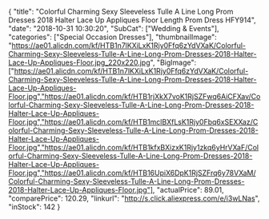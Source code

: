 {
	"title": "Colorful Charming Sexy Sleeveless Tulle A Line Long Prom Dresses 2018 Halter Lace Up Appliques Floor Length Prom Dress HFY914",
	"date": "2018-10-31 10:30:20",
	"SubCat": ["Wedding & Events"],
	"categories": ["Special Occasion Dresses"],
	"thumbnailImage": "https://ae01.alicdn.com/kf/HTB1n7lKXiLxK1Rjy0Ffq6zYdVXaK/Colorful-Charming-Sexy-Sleeveless-Tulle-A-Line-Long-Prom-Dresses-2018-Halter-Lace-Up-Appliques-Floor.jpg_220x220.jpg",
	"BigImage": ["https://ae01.alicdn.com/kf/HTB1n7lKXiLxK1Rjy0Ffq6zYdVXaK/Colorful-Charming-Sexy-Sleeveless-Tulle-A-Line-Long-Prom-Dresses-2018-Halter-Lace-Up-Appliques-Floor.jpg","https://ae01.alicdn.com/kf/HTB1rjXkX7voK1RjSZFwq6AiCFXav/Colorful-Charming-Sexy-Sleeveless-Tulle-A-Line-Long-Prom-Dresses-2018-Halter-Lace-Up-Appliques-Floor.jpg","https://ae01.alicdn.com/kf/HTB1mclBXfLsK1Rjy0Fbq6xSEXXaz/Colorful-Charming-Sexy-Sleeveless-Tulle-A-Line-Long-Prom-Dresses-2018-Halter-Lace-Up-Appliques-Floor.jpg","https://ae01.alicdn.com/kf/HTB1kfxBXizxK1Rjy1zkq6yHrVXaF/Colorful-Charming-Sexy-Sleeveless-Tulle-A-Line-Long-Prom-Dresses-2018-Halter-Lace-Up-Appliques-Floor.jpg","https://ae01.alicdn.com/kf/HTB16UpiX6DpK1RjSZFrq6y78VXaM/Colorful-Charming-Sexy-Sleeveless-Tulle-A-Line-Long-Prom-Dresses-2018-Halter-Lace-Up-Appliques-Floor.jpg"],
	"actualPrice": 89.01,
	"comparePrice": 120.29,
	"linkurl": "http://s.click.aliexpress.com/e/i3wLNas",
	"inStock": 142
}
